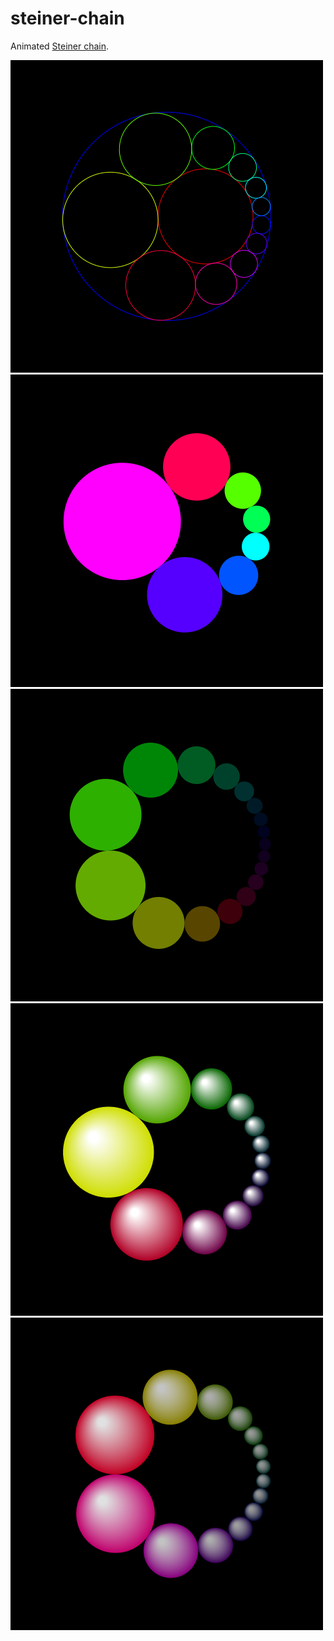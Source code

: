 # steiner-chain
Animated [Steiner chain][steiner-chain].

<img src="./examples/steiner-chain-11.png" />
<img src="./examples/steiner-chain-7.png" />
<img src="./examples/steiner-chain-17.png" />
<img src="./examples/steiner-chain-12-gradient.png" />
<img src="./examples/steiner-chain-14-gradient.png" />

[steiner-chain]: https://en.wikipedia.org/wiki/Steiner_chain
